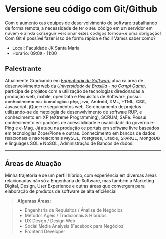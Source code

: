 Versione seu código com Git/Github
===================

Com o aumento das equipes de desenvolvimento de software trabalhando de forma remota, a necessidade de ter o seu código em um servidor em nuvem e ainda conseguir versionar estes códigos tornou-se uma obrigação! Com Git é possível fazer isso de forma rápida e fácil! Vamos saber como?

* Local: Faculdade JK Santa Maria
* Horario: 09:00 - 11:00

Palestrante
-------------------

Atualmente Graduando em *[Engenharia de Software](https://fga.unb.br/software/engenharia-de-software)* atua na área de desenvolvimento web da [*Universidade de Brasília - no Campi Gama*](https://fga.unb.br), participa de projetos com a utilização de tecnologias direcionadas a produção web, mobile, openData e Requisitos de Software, possuí conhecimento nas tecnologias: php, java, Android, XML, HTML, CSS, Javascript, jQuery e seguimentos web. Gerenciamento de projetos utilizando-se de metologia de desenvolvimento de software RUP, e conhecimento em XP (eXtreme Programming), SCRUM, SAFe. Possuí conhecimento em padrões de acessibilidade e usabilidade do governo e-Ping e e-Mag. Já atuou na produção de portais em software livre baseados em tecnologias Zope/Plone e outras. Conhecimento em bancos de dados relacionais e não relacionais MySQL, Postgrees, Oracle, SPARQL, MongoDB e linguages SQL e NoSQL, Administração de Bancos de dados.

----------


Áreas de Atuação
-------------

Minha trajetória é de um perfil híbrido, com experiência em diversas áreas relacionadas não só a Engenharia de Software, mas também a Marketing Digital, Design, User Experience e outras áreas que convergem para elaboração de produtos de software de alta eficiência!

> **Algumas Áreas:**

> - Engenharia de Requisitos / Ánalise de Negócios
> - Métodos Ágeis / Tradicionais & Híbridos
> - UX Design / Design Web
> - Social Media Analysis (Facebook para Negócios)
> - Frontend Developer
